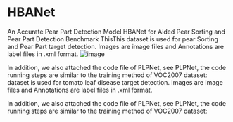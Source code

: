 # HBANet
An Accurate Pear Part Detection Model HBANet for Aided Pear Sorting and Pear Part Detection Benchmark
ThisThis dataset is used for pear Sorting and Pear Part target detection. Images are image files and Annotations are label files in .xml format.
![image](https://user-images.githubusercontent.com/86670965/218316775-f4198228-33fb-4b88-8a29-88fe7c0a9c54.png)


In addition, we also attached the code file of PLPNet, see PLPNet, the code running steps are similar to the training method of VOC2007 dataset: dataset is used for tomato leaf disease target detection. Images are image files and Annotations are label files in .xml format.

In addition, we also attached the code file of PLPNet, see PLPNet, the code running steps are similar to the training method of VOC2007 dataset:

